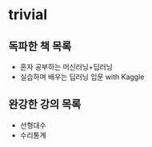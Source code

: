 # trivial

## 독파한 책 목록
- 혼자 공부하는 머신러닝+딥러닝
- 실습하며 배우는 딥러닝 입문 with Kaggle


## 완강한 강의 목록
- 선형대수
- 수리통계
